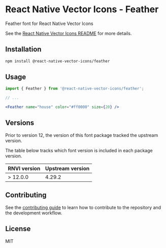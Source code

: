 # React Native Vector Icons - Feather

Feather font for React Native Vector Icons

See the [React Native Vector Icons README](../../README.md) for more details.

## Installation

```sh
npm install @react-native-vector-icons/feather
```

## Usage

```jsx
import { Feather } from '@react-native-vector-icons/feather';

// ...

<Feather name="house" color="#ff0000" size={20} />
```


## Versions

Prior to version 12, the version of this font package tracked the upstream version.

The table below tracks which font version is included in each package version.

| RNVI version | Upstream version |
| ------------ | ---------------- |
| &gt; 12.0.0 | 4.29.2 |

## Contributing

See the [contributing guide](../../CONTRIBUTING.md) to learn how to contribute to the repository and the development workflow.

## License

MIT
